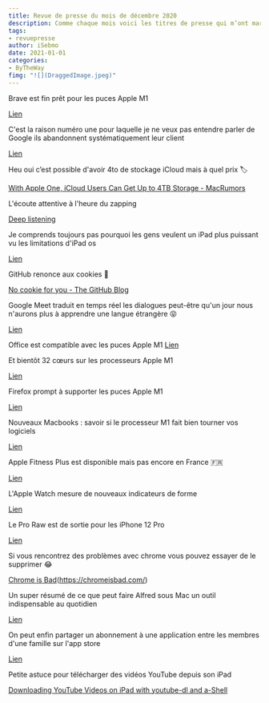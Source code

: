 ```yaml
---
title: Revue de presse du mois de décembre 2020
description: Comme chaque mois voici les titres de presse qui m’ont marqué. 
tags: 
- revuepresse
author: iSebmo
date: 2021-01-01
categories: 
- ByTheWay
fimg: "![](DraggedImage.jpeg)"
--- 
```

Brave est fin prêt pour les puces Apple M1

[Lien](https://www.cultofmac.com/731508/brave-browser-now-offers-native-support-for-apple-silicon/)

C'est la raison numéro une pour laquelle je ne veux pas entendre parler de Google ils abandonnent systématiquement leur client

[Lien](https://www.theverge.com/2020/12/28/22203782/google-removes-wide-angle-astrophotography-pixel-4a-5g-5)

Heu oui c’est possible d'avoir 4to de stockage iCloud mais à quel prix 🏷 

[With Apple One, iCloud Users Can Get Up to 4TB Storage - MacRumors](https://www.google.fr/amp/s/www.macrumors.com/2020/10/30/apple-one-4tb-storage-max/amp/)

L'écoute attentive à l'heure du zapping 

[Deep listening](https://chrisbowler.com/deep-listening/)

Je comprends toujours pas pourquoi les gens veulent un iPad plus puissant vu les limitations d'iPad os 

[Lien](https://www.cultofmac.com/731031/ipad-needs-an-m-series-processor-to-reach-full-potential/)

GitHub renonce aux cookies 🍪 

[No cookie for you - The GitHub Blog](https://github.blog/2020-12-17-no-cookie-for-you/)

Google Meet traduit en temps réel les dialogues peut-être qu'un jour nous n'aurons plus à apprendre une langue étrangère 😝 

[Lien](https://www.theverge.com/2020/12/15/22175268/google-meet-live-captions-french-german-portuguese-spanish)

Office est compatible avec les puces Apple M1
[Lien](https://www.theverge.com/2020/12/15/22176548/microsoft-office-native-m1-apps-apple-silicon-support)

Et bientôt 32 cœurs sur les processeurs Apple M1

[Lien](https://www.theverge.com/2020/12/7/22158264/apple-32-core-processor-arm-mac-macbook-pro)

Firefox prompt à supporter les puces Apple M1

[Lien](https://www.theverge.com/2020/12/16/22178527/firefox-update-84-mozilla-apple-m1-arm-mac-silicon-native-support)

Nouveaux Macbooks : savoir si le processeur M1 fait bien tourner vos logiciels

[Lien](https://www.lemonde.fr/pixels/article/2020/12/16/nouveaux-macbook-comment-savoir-si-vos-logiciels-fonctionnent-avec-le-processeur-m1_6063608_4408996.html)

Apple Fitness Plus est disponible mais pas encore en France 🇫🇷 

[Lien](https://www.theverge.com/2020/12/14/22174574/apple-fitness-plus-watch-iphone-release-date-)

L'Apple Watch mesure de nouveaux indicateurs de forme 

[Lien](https://www.theverge.com/2020/12/14/22174552/apple-watch-fitness-cardio-alerts)

Le Pro Raw est de sortie pour les iPhone 12 Pro

[Lien](https://www.theverge.com/2020/12/14/22174433/apple-ios-14-3-pro-raw-iphone-12-pro-max-update-features)

Si vous rencontrez des problèmes avec chrome vous pouvez essayer de le supprimer 😂 

[Chrome is Bad](#)(https://chromeisbad.com/)

Un super résumé de ce que peut faire Alfred sous Mac un outil indispensable au quotidien 

[Lien](https://jonathanlefevre.com/outils/alfred/ "Alfred • Tout faire au clavier pour gagner du temps")

On peut enfin partager un abonnement à une application entre les membres d'une famille sur l'app store 

[Lien](https://www.theverge.com/2020/12/4/22154178/apple-family-sharing-allows-subscriptions-in-app-purchases)

Petite astuce pour télécharger des vidéos YouTube depuis son iPad 

[Downloading YouTube Videos on iPad with youtube-dl and a-Shell](https://www.macstories.net/linked/downloading-youtube-videos-on-ipad-with-youtube-dl-and-a-shell/)
